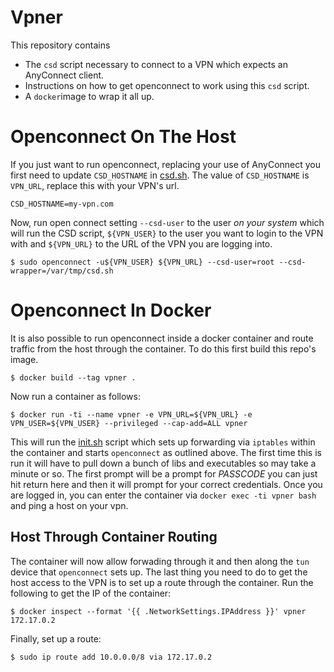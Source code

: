 # Vpner
This repository contains

  * The `csd` script necessary to connect to a VPN which expects an AnyConnect client.
  * Instructions on how to get openconnect to work using this `csd` script.
  * A `docker`image to wrap it all up.

# Openconnect On The Host
If you just want to run openconnect, replacing your use of AnyConnect you first need to
update `CSD_HOSTNAME` in [csd.sh](csd.sh). The value of
`CSD_HOSTNAME` is `VPN_URL`, replace this with your VPN's url.
```
CSD_HOSTNAME=my-vpn.com
```
Now, run open connect setting `--csd-user` to the user _on your system_ which will run
the CSD script, `${VPN_USER}` to the user you want to login to the VPN with and `${VPN_URL}`
to the URL of the VPN you are logging into.
```
$ sudo openconnect -u${VPN_USER} ${VPN_URL} --csd-user=root --csd-wrapper=/var/tmp/csd.sh
```

# Openconnect In Docker
It is also possible to run openconnect inside a docker container and route traffic from the
host through the container. To do this first build this repo's image.

```
$ docker build --tag vpner .
```

Now run a container as follows:

```
$ docker run -ti --name vpner -e VPN_URL=${VPN_URL} -e VPN_USER=${VPN_USER} --privileged --cap-add=ALL vpner
```

This will run the [init.sh](init.sh) script which sets up forwarding via `iptables` within
the container and starts `openconnect` as outlined above. The first time this is run it will
have to pull down a bunch of libs and executables so may take a minute or so. The first
prompt will be a prompt for _PASSCODE_ you can just hit return here and then it will prompt
for your correct credentials. Once you are logged in, you can enter the container via
`docker exec -ti vpner bash` and ping a host on your vpn.

## Host Through Container Routing
The container will now allow forwading through it and then along the `tun` device that `openconnect`
sets up. The last thing you need to do to get the host access to the VPN is to set up a
route through the container. Run the following to get the IP of the container:

```
$ docker inspect --format '{{ .NetworkSettings.IPAddress }}' vpner
172.17.0.2
```
Finally, set up a route:

```
$ sudo ip route add 10.0.0.0/8 via 172.17.0.2
```
